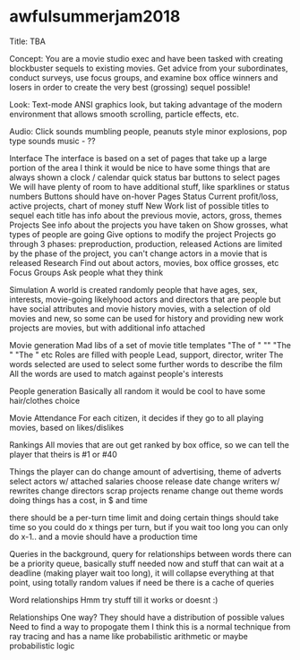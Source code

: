 # awfulsummerjam2018

Title: TBA

Concept:
You are a movie studio exec and have been tasked with creating blockbuster
sequels to existing movies. Get advice from your subordinates, conduct surveys,
use focus groups, and examine box office winners and losers in order to create
the very best (grossing) sequel possible!

Look:
Text-mode ANSI graphics look, but taking advantage of the modern environment
that allows smooth scrolling, particle effects, etc.

Audio:
Click sounds
mumbling people, peanuts style
minor explosions, pop type sounds
music - ??


Interface
  The interface is based on a set of pages that take up a large portion of the area
  I think it would be nice to have some things that are always shown
    a clock / calendar
    quick status bar
    buttons to select pages
      We will have plenty of room to have additional stuff, like sparklines
      or status numbers
      Buttons should have on-hover
Pages
  Status
    Current profit/loss, active projects, chart of money stuff
  New Work
    list of possible titles to sequel
    each title has info about the previous movie, actors, gross, themes
  Projects
    See info about the projects you have taken on
    Show grosses, what types of people are going
    Give options to modify the project
    Projects go through 3 phases: preproduction, production, released
    Actions are limited by the phase of the project, you can't change actors in a movie that is released
  Research
    Find out about actors, movies, box office grosses, etc
  Focus Groups
    Ask people what they think


Simulation
  A world is created randomly
    people that have ages, sex, interests, movie-going likelyhood
    actors and directors that are people but have social attributes and movie history
    movies, with a selection of old movies and new, so some can be used for history and providing new work
    projects are movies, but with additional info attached

  Movie generation
    Mad libs of a set of movie title templates
      "The <noun> of <noun>"
      "<word>"
      "The <word>"
      "The <adjective> <noun>"
      etc
    Roles are filled with people
      Lead, support, director, writer
    The words selected are used to select some further words to describe the film
    All the words are used to match against people's interests

  People generation
    Basically all random
    it would be cool to have some hair/clothes choice

  Movie Attendance
    For each citizen, it decides if they go to all playing movies, based on likes/dislikes

  Rankings
    All movies that are out get ranked by box office, so we can tell the player that
    theirs is #1 or #40

Things the player can do
  change amount of advertising, theme of adverts
  select actors w/ attached salaries
  choose release date
  change writers w/ rewrites
  change directors
  scrap projects
  rename
  change out theme words
  doing things has a cost, in $ and time

  there should be a per-turn time limit
  and doing certain things should take time
  so you could do x things per turn, but if you wait too long you can only do x-1..
  and a movie should have a production time

Queries
  in the background, query for relationships between words
  there can be a priority queue, basically stuff needed now and stuff that can wait
  at a deadline (making player wait too long), it will collapse everything at that
  point, using totally random values if need be
  there is a cache of queries

Word relationships
  Hmm try stuff till it works or doesnt :)

Relationships
  One way?
  They should have a distribution of possible values
  Need to find a way to propogate them
  I think this is a normal technique from ray tracing and has a name like
  probabilistic arithmetic
  or maybe probabilistic logic
